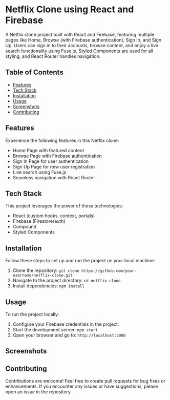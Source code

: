 # Netflix Clone using React and Firebase

A Netflix clone project built with React and Firebase, featuring multiple pages like Home, Browse (with Firebase authentication), Sign In, and Sign Up. Users can sign in to their accounts, browse content, and enjoy a live search functionality using Fuse.js. Styled Components are used for all styling, and React Router handles navigation.

## Table of Contents

- [Features](#features)
- [Tech Stack](#tech-stack)
- [Installation](#installation)
- [Usage](#usage)
- [Screenshots](#screenshots)
- [Contributing](#contributing)


## Features

Experience the following features in this Netflix clone:

- Home Page with featured content
- Browse Page with Firebase authentication
- Sign In Page for user authentication
- Sign Up Page for new user registration
- Live search using Fuse.js
- Seamless navigation with React Router

## Tech Stack

This project leverages the power of these technologies:

- React (custom hooks, context, portals)
- Firebase (Firestore/auth)
- Compound
- Styled Components

## Installation

Follow these steps to set up and run the project on your local machine:

1. Clone the repository: `git clone https://github.com/your-username/netflix-clone.git`
2. Navigate to the project directory: `cd netflix-clone`
3. Install dependencies: `npm install`

## Usage

To run the project locally:

1. Configure your Firebase credentials in the project.
2. Start the development server: `npm start`
3. Open your browser and go to: `http://localhost:3000`

## Screenshots



## Contributing

Contributions are welcome! Feel free to create pull requests for bug fixes or enhancements. If you encounter any issues or have suggestions, please open an issue in the repository.


